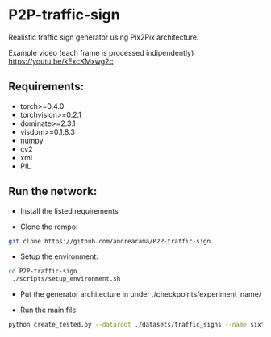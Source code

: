 # P2P-traffic-sign
Realistic traffic sign generator using Pix2Pix architecture.

Example video (each frame is processed indipendently) https://youtu.be/kExcKMxwg2c

## Requirements:
  - torch>=0.4.0
  - torchvision>=0.2.1
  - dominate>=2.3.1
  - visdom>=0.1.8.3
  - numpy
  - cv2
  - xml
  - PIL

## Run the network:
  - Install the listed requirements 

  - Clone the rempo:
  ```bash
  git clone https://github.com/andrearama/P2P-traffic-sign
  ```
  
  - Setup the environment:
  ```bash
  cd P2P-traffic-sign
   ./scripts/setup_environment.sh 
  ```
  - Put the generator architecture in under ./checkpoints/experiment_name/ 
  
  - Run the main file:
  ```bash
  python create_tested.py --dataroot ./datasets/traffic_signs --name sixth_trial --model pix2pix  --gpu_ids -1 --which_direction BtoA
  ```
